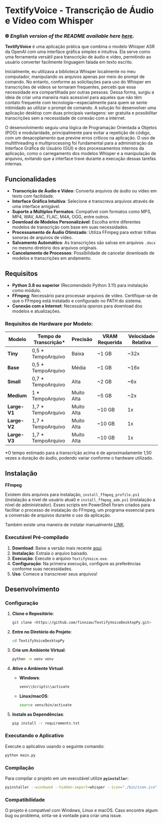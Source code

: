 # TextifyVoice - Transcrição de Áudio e Vídeo com Whisper



### 🌐 *English version of the README available here [here](https://github.com/finnzao/TextifyVoiceDesktopPy/blob/mainreadmeEnglish.md).*


**TextifyVoice** é uma aplicação prática que combina o modelo Whisper ASR da OpenAI com uma interface gráfica simples e intuitiva. Ela serve como uma ferramenta versátil para transcrição de áudio e vídeo, permitindo ao usuário converter facilmente linguagem falada em texto escrito.

Inicialmente, eu utilizava a biblioteca Whisper localmente no meu computador, manipulando os arquivos apenas por meio do prompt de comando. No entanto, conforme as solicitações para uso do Whisper em transcrições de vídeos se tornaram frequentes, percebi que essa necessidade era compartilhada por outras pessoas. Dessa forma, surgiu a ideia de criar uma maneira mais acessível para aqueles que não têm contato frequente com tecnologia—especialmente para quem se sente intimidado ao utilizar o prompt de comando. A solução foi desenvolver uma aplicação desktop com duas principais vantagens: ser gratuita e possibilitar transcrições sem a necessidade de conexão com a internet.

O desenvolvimento seguiu uma lógica de Programação Orientada a Objetos (POO) e modularidade, principalmente para evitar a repetição de código, com um desacoplamento que previne erros críticos na aplicação. O uso de multithreading e multiprocessing foi fundamental para a administração da Interface Gráfica do Usuário (GUI) e dos processamentos internos da aplicação, como o carregamento dos modelos Whisper e a manipulação de arquivos, evitando que a interface trave durante a execução dessas tarefas internas.

## Funcionalidades

- **Transcrição de Áudio e Vídeo**: Converta arquivos de áudio ou vídeo em texto com facilidade.
- **Interface Gráfica Intuitiva**: Selecione e transcreva arquivos através de uma interface amigável.
- **Suporte a Múltiplos Formatos**: Compatível com formatos como MP3, MP4, WAV, AAC, FLAC, M4A, OGG, entre outros.
- **Download de Modelos Personalizável**: Escolha entre diferentes modelos de transcrição com base em suas necessidades.
- **Processamento de Áudio Otimizado**: Utiliza FFmpeg para extrair trilhas sonoras de arquivos de vídeo.
- **Salvamento Automático**: As transcrições são salvas em arquivos `.docx` no mesmo diretório dos arquivos originais.
- **Cancelamento de Processos**: Possibilidade de cancelar downloads de modelos e transcrições em andamento.

## Requisitos

- **Python 3.8 ou superior** (Recomendado Python 3.11) para instalação como módulo.
- **FFmpeg**: Necessário para processar arquivos de vídeo. Certifique-se de que o FFmpeg está instalado e configurado no PATH do sistema.
- **Conexão com a Internet**: Necessária *apenas* para download dos modelos e atualizações.

### Requisitos de Hardware por Modelo:

| Modelo | Tempo de Transcrição* | Precisão | VRAM Requerida | Velocidade Relativa |
| --- | --- | --- | --- | --- |
| **Tiny** | 0,5 * TempoArquivo | Baixa | ~1 GB | ~32x |
| **Base** | 0,5 * TempoArquivo | Média | ~1 GB | ~16x |
| **Small** | 0,7 * TempoArquivo | Alta | ~2 GB | ~6x |
| **Medium** | 1 *  TempoArquivo | Muito Alta | ~5 GB | ~2x |
| **Large-V1** | 1,7 * TempoArquivo | Muito Alta | ~10 GB | 1x |
| **Large-V2** | 1,7 * TempoArquivo | Muito Alta | ~10 GB | 1x |
| **Large-V3** | 1,7 * TempoArquivo | Muito Alta | ~10 GB | 1x |

\*O tempo estimado para a transcrição acima é de aproximadamente 1,50 vezes a duração do áudio, podendo variar conforme o hardware utilizado.

## Instalação

**FFmpeg** 

Existem dois arquivos para instalação, `install_ffmpeg_profile.ps1` (instalação a nível de usuário atual) e `install_ffmpeg_adm.ps1` (instalação a nível de administrador). Esses scripts em PowerShell foram criados para facilitar o processo de instalação do FFmpeg, um programa essencial para a conversão de arquivos durante o uso da aplicação.

Também existe uma maneira de instalar manualmente [LINK](https://www.wikihow.com/Install-FFmpeg-on-Windows).

### Executável Pré-compilado

1. **Download**: Baixe a versão mais recente [aqui](https://github.com/finnzao/TextifyVoiceDesktopPy/releases/tag/v1).
2. **Instalação**: Extraia o arquivo baixado.
3. **Execução**: Execute o arquivo `TextifyVoice.exe`.
4. **Configuração**: Na primeira execução, configure as preferências conforme suas necessidades.
5. **Uso**: Comece a transcrever seus arquivos!



## Desenvolvimento

### Configuração

1. **Clone o Repositório**:
    
    ```bash
    git clone <https://github.com/finnzao/TextifyVoiceDesktopPy.git>
    
    ```
    
2. **Entre no Diretório do Projeto**:
    
    ```bash
    cd TextifyVoiceDesktopPy
    
    ```
    
3. **Crie um Ambiente Virtual**:
    
    ```bash
    python -m venv venv
    
    ```
    
4. **Ative o Ambiente Virtual**:
    - **Windows**:
        
        ```bash
        venv\\Scripts\\activate
        
        ```
        
    - **Linux/macOS**:
        
        ```bash
        source venv/bin/activate
        
        ```
        
5. **Instale as Dependências**:
    
    ```bash
    pip install -r requirements.txt
    
    ```
    

### Executando o Aplicativo

Execute o aplicativo usando o seguinte comando:

```bash
python main.py
```

### Compilação

Para compilar o projeto em um executável utilize **`pyinstaller`**:

```bash
pyinstaller --windowed --hidden-import=whisper --icon="./bin/icon.ico" --add-data="./bin/ffmpeg.exe;bin" --add-data="config.json;." textifyVoiceModelDownload.py
```

### Compatibilidade

O projeto é compatível com Windows, Linux e macOS. Caso encontre algum bug ou problema, sinta-se à vontade para criar uma issue.
